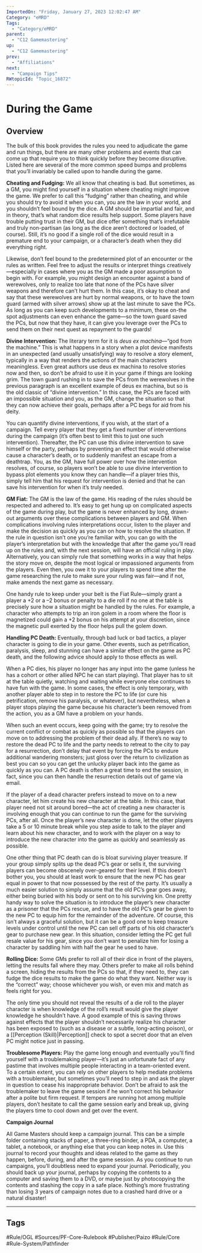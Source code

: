 ```yaml
---
ImportedOn: "Friday, January 27, 2023 12:02:47 AM"
Category: "eMRD"
Tags:
  - "Category/eMRD"
parent:
  - "C12 Gamemastering"
up:
  - "C12 Gamemastering"
prev:
  - "Affiliations"
next:
  - "Campaign Tips"
RWtopicId: "Topic_16872"
---
```

# During the Game
## Overview
The bulk of this book provides the rules you need to adjudicate the game and run things, but there are many other problems and events that can come up that require you to think quickly before they become disruptive. Listed here are several of the more common speed bumps and problems that you’ll invariably be called upon to handle during the game.

**Cheating and Fudging:** We all know that cheating is bad. But sometimes, as a GM, you might find yourself in a situation where cheating might improve the game. We prefer to call this “fudging” rather than cheating, and while you should try to avoid it when you can, you are the law in your world, and you shouldn’t feel bound by the dice. A GM should be impartial and fair, and in theory, that’s what random dice results help support. Some players have trouble putting trust in their GM, but dice offer something that’s irrefutable and truly non-partisan (as long as the dice aren’t doctored or loaded, of course). Still, it’s no good if a single roll of the dice would result in a premature end to your campaign, or a character’s death when they did everything right.

Likewise, don’t feel bound to the predetermined plot of an encounter or the rules as written. Feel free to adjust the results or interpret things creatively—especially in cases where you as the GM made a poor assumption to begin with. For example, you might design an encounter against a band of werewolves, only to realize too late that none of the PCs have silver weapons and therefore can’t hurt them. In this case, it’s okay to cheat and say that these werewolves are hurt by normal weapons, or to have the town guard (armed with silver arrows) show up at the last minute to save the PCs. As long as you can keep such developments to a minimum, these on-the spot adjustments can even enhance the game—so the town guard saved the PCs, but now that they have, it can give you leverage over the PCs to send them on their next quest as repayment to the guards!

**Divine Intervention:** The literary term for it is *deus ex machina*—“god from the machine.” This is what happens in a story when a plot device manifests in an unexpected (and usually unsatisfying) way to resolve a story element, typically in a way that renders the actions of the main characters meaningless. Even great authors use deus ex machina to resolve stories now and then, so don’t be afraid to use it in your game if things are looking grim. The town guard rushing in to save the PCs from the werewolves in the previous paragraph is an excellent example of deus ex machina, but so is the old classic of “divine intervention.” In this case, the PCs are faced with an impossible situation and you, as the GM, change the situation so that they can now achieve their goals, perhaps after a PC begs for aid from his deity.

You can quantify divine interventions, if you wish, at the start of a campaign. Tell every player that they get a fixed number of interventions during the campaign (it’s often best to limit this to just one such intervention). Thereafter, the PC can use this divine intervention to save himself or the party, perhaps by preventing an effect that would otherwise cause a character’s death, or to suddenly manifest an escape from a deathtrap. You, as the GM, have full power over how the intervention resolves, of course, so players won’t be able to use divine intervention to bypass plot elements you know they can handle—if a player tries this, simply tell him that his request for intervention is denied and that he can save his intervention for when it’s truly needed.

**GM Fiat:** The GM is the law of the game. His reading of the rules should be respected and adhered to. It’s easy to get hung up on complicated aspects of the game during play, but the game is never enhanced by long, drawn-out arguments over these complications between players and GM. When complications involving rules interpretations occur, listen to the player and make the decision as quickly as you can on how to resolve the situation. If the rule in question isn’t one you’re familiar with, you can go with the player’s interpretation but with the knowledge that after the game you’ll read up on the rules and, with the next session, will have an official ruling in play. Alternatively, you can simply rule that something works in a way that helps the story move on, despite the most logical or impassioned arguments from the players. Even then, you owe it to your players to spend time after the game researching the rule to make sure your ruling was fair—and if not, make amends the next game as necessary.

One handy rule to keep under your belt is the Fiat Rule—simply grant a player a +2 or a –2 bonus or penalty to a die roll if no one at the table is precisely sure how a situation might be handled by the rules. For example, a character who attempts to trip an iron golem in a room where the floor is magnetized could gain a +2 bonus on his attempt at your discretion, since the magnetic pull exerted by the floor helps pull the golem down.

**Handling PC Death:** Eventually, through bad luck or bad tactics, a player character is going to die in your game. Other events, such as petrification, paralysis, sleep, and stunning can have a similar effect on the game as PC death, and the following advice should apply to those effects as well.

When a PC dies, his player no longer has any input into the game (unless he has a cohort or other allied NPC he can start playing). That player has to sit at the table quietly, watching and waiting while everyone else continues to have fun with the game. In some cases, the effect is only temporary, with another player able to step in to restore the PC to life (or cure his petrification, remove his paralysis, or whatever), but nevertheless, when a player stops playing the game because his character’s been removed from the action, you as a GM have a problem on your hands.

When such an event occurs, keep going with the game; try to resolve the current conflict or combat as quickly as possible so that the players can move on to addressing the problem of their dead ally. If there’s no way to restore the dead PC to life and the party needs to retreat to the city to pay for a resurrection, don’t delay that event by forcing the PCs to endure additional wandering monsters; just gloss over the return to civilization as best you can so you can get the unlucky player back into the game as quickly as you can. A PC death is often a great time to end the session, in fact, since you can then handle the resurrection details out of game via email.

If the player of a dead character prefers instead to move on to a new character, let him create his new character at the table. In this case, that player need not sit around bored—the act of creating a new character is involving enough that you can continue to run the game for the surviving PCs, after all. Once the player’s new character is done, let the other players take a 5 or 10 minute break while you step aside to talk to the player and learn about his new character, and to work with the player on a way to introduce the new character into the game as quickly and seamlessly as possible.

One other thing that PC death can do is bloat surviving player treasure. If your group simply splits up the dead PC’s gear or sells it, the surviving players can become obscenely over-geared for their level. If this doesn’t bother you, you should at least work to ensure that the new PC has gear equal in power to that now possessed by the rest of the party. It’s usually a much easier solution to simply assume that the old PC’s gear goes away, either being buried with his body or sent on to his surviving kin. One pretty handy way to solve the situation is to introduce the player’s new character as a prisoner that the PCs rescue, and to have the old PC’s gear be given to the new PC to equip him for the remainder of the adventure. Of course, this isn’t always a graceful solution, but it can be a good one to keep treasure levels under control until the new PC can sell off parts of his old character’s gear to purchase new gear. In this situation, consider letting the PC get full resale value for his gear, since you don’t want to penalize him for losing a character by saddling him with half the gear he used to have.

**Rolling Dice:** Some GMs prefer to roll all of their dice in front of the players, letting the results fall where they may. Others prefer to make all rolls behind a screen, hiding the results from the PCs so that, if they need to, they can fudge the dice results to make the game do what they want. Neither way is the “correct” way; choose whichever you wish, or even mix and match as feels right for you.

The only time you should not reveal the results of a die roll to the player character is when knowledge of the roll’s result would give the player knowledge he shouldn’t have. A good example of this is saving throws against effects that the player shouldn’t necessarily realize his character has been exposed to (such as a disease or a subtle, long-acting poison), or a [[Perception (Skill)|Perception]] check to spot a secret door that an elven PC might notice just in passing.

**Troublesome Players:** Play the game long enough and eventually you’ll find yourself with a troublemaking player—it’s just an unfortunate fact of any pastime that involves multiple people interacting in a team-oriented event. To a certain extent, you can rely on other players to help mediate problems with a troublemaker, but sometimes you’ll need to step in and ask the player in question to cease his inappropriate behavior. Don’t be afraid to ask the troublemaker to leave the game session if he won’t correct his behavior after a polite but firm request. If tempers are running hot among multiple players, don’t hesitate to call the game session early and break up, giving the players time to cool down and get over the event.

**Campaign Journal**

All Game Masters should keep a campaign journal. This can be a simple folder containing stacks of paper, a three-ring binder, a PDA, a computer, a tablet, a notebook, or anything else that you can keep notes in. Use this journal to record your thoughts and ideas related to the game as they happen, before, during, and after the game session. As you continue to run campaigns, you’ll doubtless need to expand your journal. Periodically, you should back up your journal, perhaps by copying the contents to a computer and saving them to a DVD, or maybe just by photocopying the contents and stashing the copy in a safe place. Nothing’s more frustrating than losing 3 years of campaign notes due to a crashed hard drive or a natural disaster!


---
## Tags
#Rule/OGL #Sources/PF-Core-Rulebook #Publisher/Paizo #Rule/Core #Rule-System/Pathfinder

